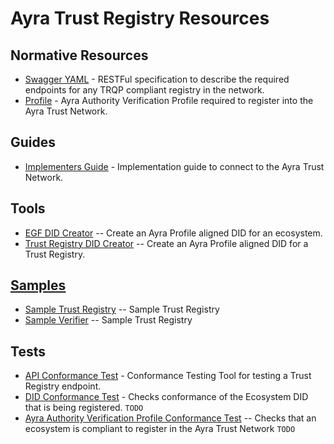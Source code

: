 # Ayra Trust Registry Resources

## Normative Resources
* [Swagger YAML](./swagger.yaml) - RESTFul specification to describe the required endpoints for any TRQP compliant registry in the network.
* [Profile](./profile.md) - Ayra Authority Verification Profile required to register into the Ayra Trust Network.

## Guides
* [Implementers Guide](./implementers_guide.md) - Implementation guide to connect to the Ayra Trust Network.

## Tools 
* [EGF DID Creator](./tools/egf_did_creator.py) -- Create an Ayra Profile aligned DID for an ecosystem.
* [Trust Registry DID Creator](./tools/trust_registry_did_creator.py) -- Create an Ayra Profile aligned DID for a Trust Registry.

## [Samples](./samples)
* [Sample Trust Registry](./samples/trust-registry) -- Sample Trust Registry
* [Sample Verifier](./samples/verifier) -- Sample Trust Registry

## Tests
* [API Conformance Test](./tests/api_conformance_test.py) - Conformance Testing Tool for testing a Trust Registry endpoint. 
* [DID Conformance Test](./tests/did_conformance_test.py) - Checks conformance of the Ecosystem DID that is being registered. `TODO`
* [Ayra Authority Verification Profile Conformance Test](tests/authority_profile_test.py) -- Checks that an ecosystem is compliant to register in the Ayra Trust Network `TODO`
